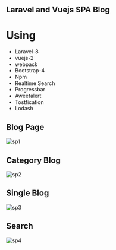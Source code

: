 ## Laravel and Vuejs SPA Blog

# Using

-   Laravel-8
-   vuejs-2
-   webpack
-   Bootstrap-4
-   Npm
-   Realtime Search
-   Progressbar
-   Aweetalert
-   Tostfication
-   Lodash

## Blog Page

![sp1](https://user-images.githubusercontent.com/26628741/192111877-1cac2905-bf79-4914-85aa-da91bdcac4e6.jpg)

## Category Blog

![sp2](https://user-images.githubusercontent.com/26628741/192111886-37bf446d-e83b-4848-866c-8903f373dec3.jpg)

## Single Blog

![sp3](https://user-images.githubusercontent.com/26628741/192111893-ce860699-1d0c-4988-ba07-37a8efd0b8f8.jpg)

## Search

![sp4](https://user-images.githubusercontent.com/26628741/192111904-fdd9c5e9-9c53-4033-915f-bda865be9869.jpg)
